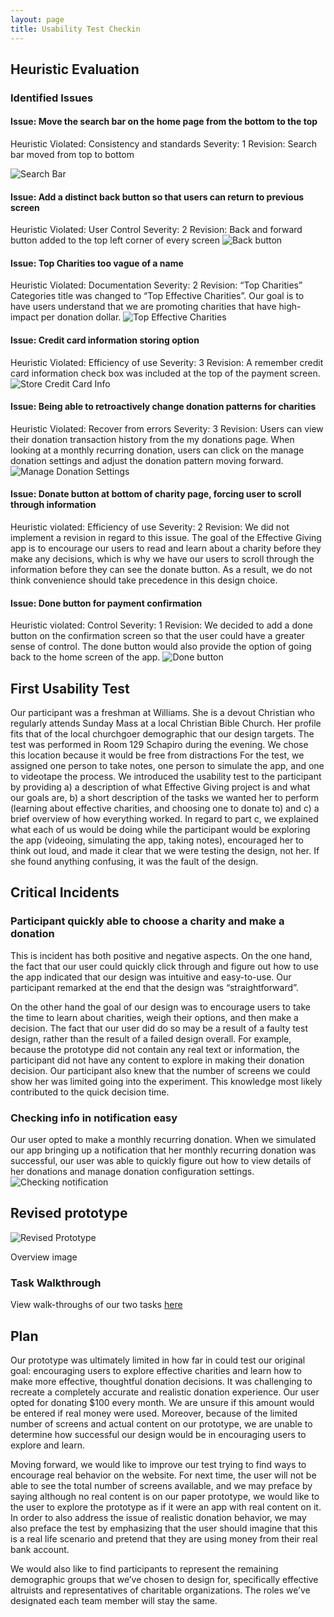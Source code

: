 ```yaml
---
layout: page
title: Usability Test Checkin
---
```


## Heuristic Evaluation

### Identified Issues
#### Issue: Move the search bar on the home page from the bottom to the top  
Heuristic Violated: Consistency and standards
Severity: 1
Revision: Search bar moved from top to bottom  

![Search Bar](/img/File_0011.jpeg)  

#### Issue: Add a distinct back button so that users can return to previous screen
Heuristic Violated: User Control
Severity: 2
Revision: Back and forward button added to the top left corner of every screen
![Back button](/img/File_007.jpeg)  

#### Issue: Top Charities too vague of a name
Heuristic Violated: Documentation
Severity: 2
Revision: “Top Charities” Categories title was changed to “Top Effective Charities”. Our goal is to have users understand that we are promoting charities that have high-impact per donation dollar.
![Top Effective Charities](/img/File_004.jpeg)  

#### Issue: Credit card information storing option
Heuristic Violated: Efficiency of use
Severity: 3
Revision: A remember credit card information check box was included at the top of the payment screen.
![Store Credit Card Info](/img/File_002.jpeg)  

#### Issue: Being able to retroactively change donation patterns for charities  
Heuristic Violated: Recover from errors
Severity: 3
Revision: Users can view their donation transaction history from the my donations page. When looking at a monthly recurring donation, users can click on the manage donation settings and adjust the donation pattern moving forward.
![Manage Donation Settings](/img/File_005.jpeg)  

#### Issue: Donate button at bottom of charity page, forcing user to scroll through information
Heuristic violated: Efficiency of use
Severity: 2
Revision: We did not implement a revision in regard to this issue. The goal of the Effective Giving app is to encourage our users to read and learn about a charity before they make any decisions, which is why we have our users to scroll through the information before they can see the donate button. As a result, we do not think convenience should take precedence in this design choice.

#### Issue: Done button for payment confirmation
Heuristic violated: Control
Severity: 1
Revision: We decided to add a done button on the confirmation screen so that the user could have a greater sense of control.
The done button would also provide the option of going back to the home screen of the app.
![Done button](/img/File_000.jpeg)  

## First Usability Test
Our participant was a freshman at Williams. She is a devout Christian who regularly attends Sunday Mass at a local Christian Bible Church. Her profile fits that of the local churchgoer demographic that our design targets. The test was performed in Room 129 Schapiro during the evening. We chose this location because it would be free from distractions
For the test, we assigned one person to take notes, one person to simulate the app, and one to videotape the process. We introduced the usability test to the participant by providing a) a description of what Effective Giving project is and what our goals are, b) a short description of the tasks we wanted her to perform (learning about effective charities, and choosing one to donate to) and c) a brief overview of how everything worked. In regard to part c, we explained what each of us would be doing while the participant would be exploring the app (videoing, simulating the app, taking notes), encouraged her to think out loud, and made it clear that we were testing the design, not her. If she found anything confusing, it was the fault of the design.

## Critical Incidents
### Participant quickly able to choose a charity and make a donation
This is incident has both positive and negative aspects. On the one hand, the fact that our user could quickly click through and figure out how to use the app indicated that our design was intuitive and easy-to-use. Our participant remarked at the end that the design was “straightforward”.

On the other hand the goal of our design was to encourage users to take the time to learn about charities, weigh their options, and then make a decision. The fact that our user did do so may be a result of a faulty test design, rather than the result of a failed design overall. For example, because the prototype did not contain any real text or information, the participant did not have any content to explore in making their donation decision. Our participant also knew that the number of screens we could show her was limited going into the experiment. This knowledge most likely contributed to the quick decision time.

### Checking info in notification easy
Our user opted to make a monthly recurring donation. When we simulated our app bringing up a notification that her monthly recurring donation was successful, our user was able to quickly figure out how to view details of her donations and manage donation configuration settings.
![Checking notification](/img/File_0066.jpeg)  

## Revised prototype
![Revised Prototype](/img/File_006.jpeg)  

Overview image

### Task Walkthrough

View walk-throughs of our two tasks [here](paper-prototype.html)

## Plan

Our prototype was ultimately limited in how far in could test our original goal: encouraging users to explore effective charities and learn how to make more effective, thoughtful donation decisions. It was challenging to recreate a completely accurate and realistic donation experience. Our user opted for donating $100 every month. We are unsure if this amount would be entered if real money were used. Moreover, because of the limited number of screens and actual content on our prototype, we are unable to determine how successful our design would be in encouraging users to explore and learn.

Moving forward, we would like to improve our test trying to find ways to encourage real behavior on the website. For next time, the user will not be able to see the total number of screens available, and we may preface by saying although no real content is on our paper prototype, we would like to the user to explore the prototype as if it were an app with real content on it. In order to also address the issue of realistic donation behavior, we may also preface the test by emphasizing that the user should imagine that this is a real life scenario and pretend that they are using money from their real bank account.

We would also like to find participants to represent the remaining demographic groups that we’ve chosen to design for, specifically effective altruists and representatives of charitable organizations. The roles we’ve designated each team member will stay the same.
